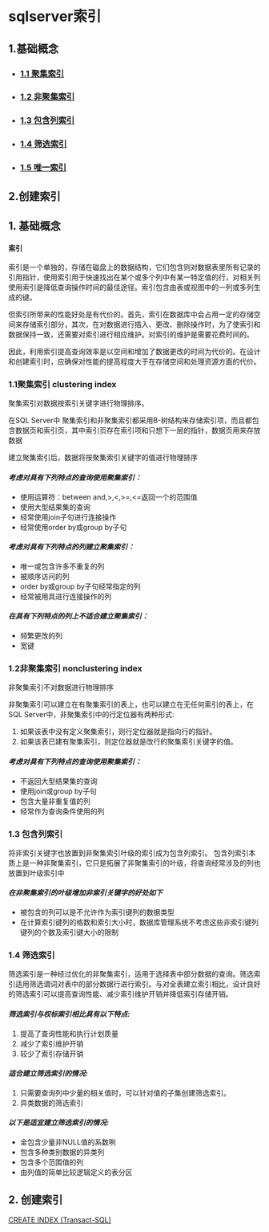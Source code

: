 # sqlserver索引
## 1.基础概念
* ### [1.1 聚集索引](#11聚集索引-clustering-index)
* ### [1.2 非聚集索引](#12非聚集索引-nonclustering-index)
* ### [1.3 包含列索引](#13-包含列索引)
* ### [1.4 筛选索引](#1.4)
* ### [1.5 唯一索引](#1.5)
## 2.创建索引


## 1. 基础概念

#### 索引
索引是一个单独的，存储在磁盘上的数据结构，它们包含则对数据表里所有记录的引用指针，使用索引用于快速找出在某个或多个列中有某一特定值的行，对相关列使用索引是降低查询操作时间的最佳途径。索引包含由表或视图中的一列或多列生成的键。

但索引所带来的性能好处是有代价的。首先，索引在数据库中会占用一定的存储空间来存储索引部分，其次，在对数据进行插入、更改、删除操作时，为了使索引和数据保持一致，还需要对索引进行相应维护。对索引的维护是需要花费时间的。

因此，利用索引提高查询效率是以空间和增加了数据更改的时间为代价的。在设计和创建索引时，应确保对性能的提高程度大于在存储空间和处理资源方面的代价。

### 1.1聚集索引 clustering index

  聚集索引对数据按索引关键字进行物理排序。

  在SQL Server中 聚集索引和非聚集索引都采用B-树结构来存储索引项，而且都包含数据页和索引页，其中索引页存在索引项和只想下一层的指针，数据页用来存放数据

  建立聚集索引后，数据将按聚集索引关键字的值进行物理排序
  
#### *考虑对具有下列特点的查询使用聚集索引：*

* 使用运算符：between and,>,<,>=,<=返回一个的范围值
* 使用大型结果集的查询
* 经常使用join子句进行连接操作
* 经常使用order by或group by子句
#### *考虑对具有下列特点的列建立聚集索引：*
* 唯一或包含许多不重复的列
* 被顺序访问的列
* order by或group by子句经常指定的列
* 经常被用具进行连接操作的列
#### *在具有下列特点的列上不适合建立聚集索引：*
* 频繁更改的列
* 宽键

### 1.2非聚集索引 nonclustering index
  非聚集索引不对数据进行物理排序
 
  非聚集索引可以建立在有聚集索引的表上，也可以建立在无任何索引的表上，在SQL Server中，非聚集索引中的行定位器有两种形式:

1.  如果该表中没有定义聚集索引，则行定位器就是指向行的指针。
2.  如果该表已建有聚集索引，则定位器就是改行的聚集索引关键字的值。

#### *考虑对具有下列特点的查询使用聚集索引：*

* 不返回大型结果集的查询
* 使用join或group by子句
* 包含大量非重复值的列
* 经常作为查询条件使用的列



### 1.3 包含列索引
  将非索引关键字也放置到非聚集索引叶级的索引成为包含列索引。
  包含列索引本质上是一种非聚集索引，它只是拓展了非聚集索引的叶级，将查询经常涉及的列也放置到叶级索引中

#### *在非聚集索引的叶级增加非索引关键字的好处如下*
* 被包含的列可以是不允许作为索引键列的数据类型
* 在计算索引键列的格数和索引大小时，数据库管理系统不考虑这些非索引键列键列的个数及索引键大小的限制

### 1.4 筛选索引
  筛选索引是一种经过优化的非聚集索引，适用于选择表中部分数据的查询。筛选索引适用筛选谓词对表中的部分数据行进行索引。与对全表建立索引相比，设计良好的筛选索引可以提高查询性能、减少索引维护开销并降低索引存储开销。

#### *筛选索引与权标索引相比具有以下特点:*
1.  提高了查询性能和执行计划质量
2.  减少了索引维护开销
3.  较少了索引存储开销

#### *适合建立筛选索引的情况:*
1.  只需要查询列中少量的相关值时，可以针对值的子集创建筛选索引。
2.  异类数据的筛选索引

#### *以下是适宜建立筛选索引的情况:*
* 金包含少量非NULL值的系数咧
* 包含多种类别数据的异类列
* 包含多个范围值的列
* 由列值的简单比较逻辑定义的表分区

## 2. 创建索引
 [CREATE INDEX (Transact-SQL)](https://msdn.microsoft.com/zh-cn/library/ms188783\(v=sql.105\).aspx)